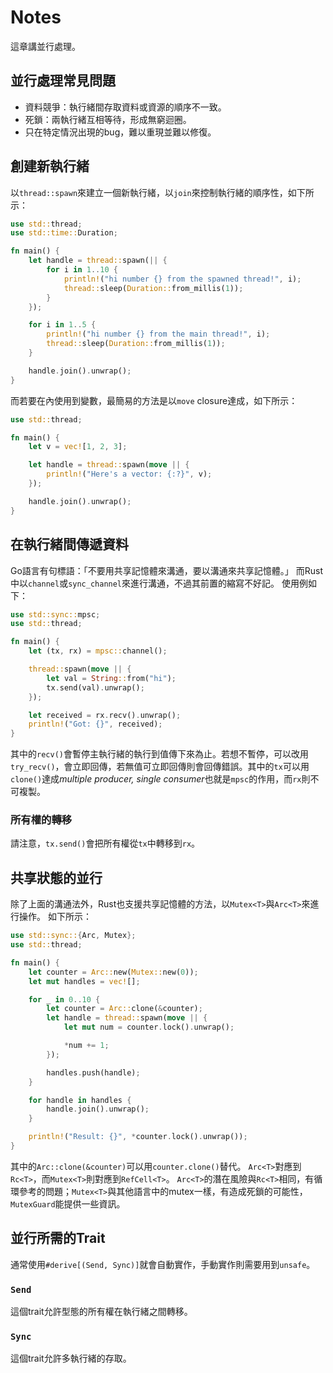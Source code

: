 # Notes

這章講並行處理。

## 並行處理常見問題

- 資料競爭：執行緒間存取資料或資源的順序不一致。
- 死鎖：兩執行緒互相等待，形成無窮迴圈。
- 只在特定情況出現的bug，難以重現並難以修復。

## 創建新執行緒

以`thread::spawn`來建立一個新執行緒，以`join`來控制執行緒的順序性，如下所示：

``` rust
use std::thread;
use std::time::Duration;

fn main() {
    let handle = thread::spawn(|| {
        for i in 1..10 {
            println!("hi number {} from the spawned thread!", i);
            thread::sleep(Duration::from_millis(1));
        }
    });

    for i in 1..5 {
        println!("hi number {} from the main thread!", i);
        thread::sleep(Duration::from_millis(1));
    }

    handle.join().unwrap();
}
```

而若要在內使用到變數，最簡易的方法是以`move` closure達成，如下所示：

``` rust
use std::thread;

fn main() {
    let v = vec![1, 2, 3];

    let handle = thread::spawn(move || {
        println!("Here's a vector: {:?}", v);
    });

    handle.join().unwrap();
}
```

## 在執行緒間傳遞資料

Go語言有句標語：「不要用共享記憶體來溝通，要以溝通來共享記憶體。」
而Rust中以`channel`或`sync_channel`來進行溝通，不過其前置的縮寫不好記。
使用例如下：

``` rust
use std::sync::mpsc;
use std::thread;

fn main() {
    let (tx, rx) = mpsc::channel();

    thread::spawn(move || {
        let val = String::from("hi");
        tx.send(val).unwrap();
    });

    let received = rx.recv().unwrap();
    println!("Got: {}", received);
}
```

其中的`recv()`會暫停主執行緒的執行到值傳下來為止。若想不暫停，可以改用`try_recv()`，會立即回傳，若無值可立即回傳則會回傳錯誤。其中的`tx`可以用`clone()`達成*multiple producer, single consumer*也就是`mpsc`的作用，而`rx`則不可複製。

### 所有權的轉移

請注意，`tx.send()`會把所有權從`tx`中轉移到`rx`。

## 共享狀態的並行

除了上面的溝通法外，Rust也支援共享記憶體的方法，以`Mutex<T>`與`Arc<T>`來進行操作。
如下所示：

``` rust
use std::sync::{Arc, Mutex};
use std::thread;

fn main() {
    let counter = Arc::new(Mutex::new(0));
    let mut handles = vec![];

    for _ in 0..10 {
        let counter = Arc::clone(&counter);
        let handle = thread::spawn(move || {
            let mut num = counter.lock().unwrap();

            *num += 1;
        });

        handles.push(handle);
    }

    for handle in handles {
        handle.join().unwrap();
    }

    println!("Result: {}", *counter.lock().unwrap());
}
```

其中的`Arc::clone(&counter)`可以用`counter.clone()`替代。
`Arc<T>`對應到`Rc<T>`，而`Mutex<T>`則對應到`RefCell<T>`。
`Arc<T>`的潛在風險與`Rc<T>`相同，有循環參考的問題；`Mutex<T>`與其他語言中的mutex一樣，有造成死鎖的可能性，`MutexGuard`能提供一些資訊。

## 並行所需的Trait

通常使用`#derive[(Send, Sync)]`就會自動實作，手動實作則需要用到`unsafe`。

### `Send`

這個trait允許型態的所有權在執行緒之間轉移。

### `Sync`

這個trait允許多執行緒的存取。
